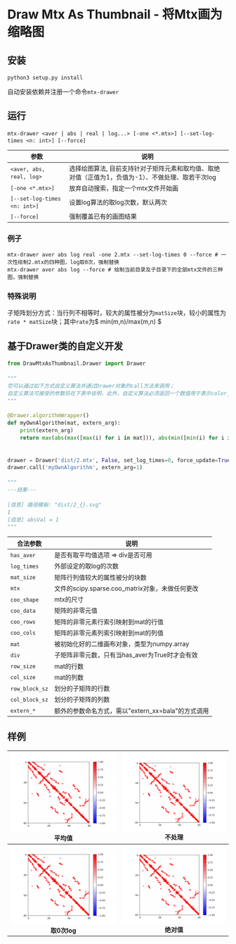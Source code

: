 # Draw Mtx As Thumbnail - 将Mtx画为缩略图

## 安装

```shell
python3 setup.py install
```

自动安装依赖并注册一个命令`mtx-drawer`

## 运行

```shell
mtx-drawer <aver | abs | real | log...> [-one <*.mtx>] [--set-log-times <n: int>] [--force]
```

| 参数                         | 说明                                                         |
| ---------------------------- | ------------------------------------------------------------ |
| `<aver, abs, real, log>`  | 选择绘图算法, 目前支持针对子矩阵元素和取均值、取绝对值（正值为1，负值为-1）、不做处理、取若干次log |
| `[-one <*.mtx>]`             | 放弃自动搜索，指定一个mtx文件开始画                          |
| `[--set-log-times <n: int>]` | 设置log算法的取log次数，默认两次                             |
| `[--force]`                  | 强制覆盖已有的画图结果                                       |

### 例子

```shell
mtx-drawer aver abs log real -one 2.mtx --set-log-times 0 --force # 一次性绘制2.mtx的四种图，log取0次，强制替换
mtx-drawer aver abs log --force # 绘制当前目录及子目录下的全部mtx文件的三种图，强制替换
```

### 特殊说明

子矩阵划分方式：当行列不相等时，较大的属性被分为`matSize`块，较小的属性为`rate * matSize`块；其中`rate`为$ min(m,n)/max(m,n) $

## 基于Drawer类的自定义开发

```python
from DrawMtxAsThumbnail.Drawer import Drawer

"""
您可以通过如下方式自定义算法并通过Drawer对象的call方法来调用；
自定义算法可接受的参数将在下表中说明，此外，自定义算法必须返回一个数值用于表示color_bar的显示范围（返回1则表示-1~1）
"""

@Drawer.algorithmWrapper()
def myOwnAlgorithm(mat, extern_arg):
    print(extern_arg)
    return max(abs(max([max(i) for i in mat])), abs(min([min(i) for i in mat])))


drawer = Drawer('dist/2.mtx', False, set_log_times=0, force_update=True)
drawer.call('myOwnAlgorithm', extern_arg=1)

"""
---结果---

[信息] 路径模板: "dist/2_{}.svg"
1
[信息] absVal = 1
"""
```

| 合法参数  | 说明 |
| --------- | ---- |
| `has_aver` | 是否有取平均值选项 => div是否可用 |
| `log_times` | 外部设定的取log的次数 |
| `mat_size` | 矩阵行列值较大的属性被分的块数 |
| `mtx` | 文件的scipy.sparse.coo_matrix对象，未做任何更改 |
| `coo_shape` | mtx的尺寸 |
| `coo_data` | 矩阵的非零元值 |
| `coo_rows` | 矩阵的非零元素行索引映射到mat的行值 |
| `coo_cols` | 矩阵的非零元素列索引映射到mat的列值 |
| `mat` | 被初始化好的二维画布对象，类型为numpy.array |
| `div` | 子矩阵非零元数，只有当has_aver为True时才会有效 |
| `row_size` | mat的行数 |
| `col_size` | mat的列数 |
| `row_block_sz` | 划分的子矩阵的行数 |
| `col_block_sz` | 划分的子矩阵的列数 |
| `extern_*` | 额外的参数命名方式，需以"extern_xx=bala"的方式调用 |

## 样例

|     ![](./dist/ash85_aver.svg)<br />平均值     |    ![](./dist/ash85_real.svg)<br />不处理    |
| :--------------------------------------------: | :------------------------------------------: |
| ![](./dist/ash85_log.svg)<br /><b>取0次log</b> | ![](./dist/ash85_abs.svg)<br /><b>绝对值</b> |

